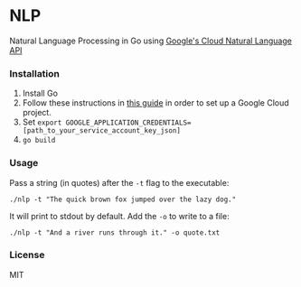 # NLP

Natural Language Processing in Go using [Google's Cloud Natural Language API](https://cloud.google.com/natural-language/docs/reference/libraries)

### Installation

1. Install Go
2. Follow these instructions in [this guide](https://cloud.google.com/natural-language/docs/quickstart-client-libraries) in order to set up a Google Cloud project.
3. Set `export GOOGLE_APPLICATION_CREDENTIALS=[path_to_your_service_account_key_json]`
4. `go build`

### Usage

Pass a string (in quotes) after the `-t` flag to the executable:

```
./nlp -t "The quick brown fox jumped over the lazy dog."
```

It will print to stdout by default. Add the `-o` to write to a file:

```
./nlp -t "And a river runs through it." -o quote.txt
```

### License

MIT
